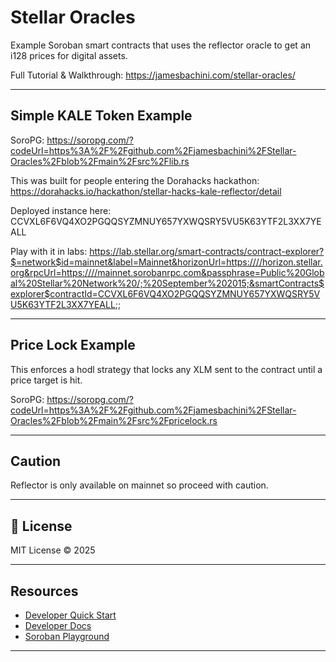 # Stellar Oracles

Example Soroban smart contracts that uses the reflector oracle to get an i128 prices for digital assets.

Full Tutorial & Walkthrough: https://jamesbachini.com/stellar-oracles/

---

## Simple KALE Token Example

SoroPG: https://soropg.com/?codeUrl=https%3A%2F%2Fgithub.com%2Fjamesbachini%2FStellar-Oracles%2Fblob%2Fmain%2Fsrc%2Flib.rs

This was built for people entering the Dorahacks hackathon: https://dorahacks.io/hackathon/stellar-hacks-kale-reflector/detail

Deployed instance here: CCVXL6F6VQ4XO2PGQQSYZMNUY657YXWQSRY5VU5K63YTF2L3XX7YEALL

Play with it in labs:
https://lab.stellar.org/smart-contracts/contract-explorer?$=network$id=mainnet&label=Mainnet&horizonUrl=https:////horizon.stellar.org&rpcUrl=https:////mainnet.sorobanrpc.com&passphrase=Public%20Global%20Stellar%20Network%20/;%20September%202015;&smartContracts$explorer$contractId=CCVXL6F6VQ4XO2PGQQSYZMNUY657YXWQSRY5VU5K63YTF2L3XX7YEALL;;

---

## Price Lock Example

This enforces a hodl strategy that locks any XLM sent to the contract until a price target is hit.

SoroPG: https://soropg.com/?codeUrl=https%3A%2F%2Fgithub.com%2Fjamesbachini%2FStellar-Oracles%2Fblob%2Fmain%2Fsrc%2Fpricelock.rs

---

## Caution

Reflector is only available on mainnet so proceed with caution.

---

## 📄 License

MIT License © 2025

---

## Resources

- [Developer Quick Start](https://stellar.org/developers?utm_source=james-bachini&utm_medium=social&utm_campaign=lemonade-kol-developers-q2-25)
- [Developer Docs](https://developers.stellar.org/?utm_source=james-bachini&utm_medium=social&utm_campaign=lemonade-kol-dev-docs-q2-25)
- [Soroban Playground](https://soropg.com)

---
